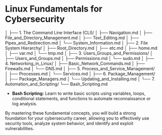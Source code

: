 # Linux Fundamentals for Cybersecurity
│
├── 1. The Command Line Interface (CLI)/
│   ├── Navigation.md
│   ├── File_and_Directory_Management.md
│   ├── Text_Editing.md
│   ├── Pipes_and_Redirection.md
│   └── System_Information.md
│
├── 2. File System Hierarchy/
│   ├── Root_Directory.md
│   ├── etc.md
│   ├── home.md
│   ├── var.md
│   └── tmp.md
│
├── 3. Users_Groups_and_Permissions/
│   ├── Users_and_Groups.md
│   ├── Permissions.md
│   └── sudo.md
│
├── 4. Networking_in_Linux/
│   ├── Basic_Network_Commands.md
│   ├── Firewalls.md
│   └── DNS.md
│
├── 5. Process_and_Service_Management/
│   ├── Processes.md
│   └── Services.md
│
├── 6. Package_Management/
│   ├── Package_Managers.md
│   └── Updating_and_Installing.md
│
└── 7. Automation_and_Scripting/
    └── Bash_Scripting.md

* **Bash Scripting:** Learn to write basic scripts using variables, loops, conditional statements, and functions to automate reconnaissance or log analysis.

By mastering these fundamental concepts, you will build a strong foundation for your cybersecurity career, allowing you to effectively use security tools, analyze system behavior, and identify and exploit vulnerabilities.
